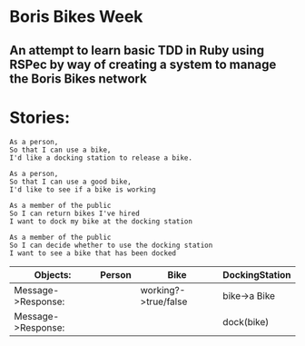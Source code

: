 # Boris Bikes Week

## An attempt to learn basic TDD in Ruby using RSPec by way of creating a system to manage the Boris Bikes network

Stories:
===
```
As a person,
So that I can use a bike,
I'd like a docking station to release a bike.
```
```
As a person,
So that I can use a good bike,
I'd like to see if a bike is working
```
```
As a member of the public
So I can return bikes I've hired
I want to dock my bike at the docking station
```
```
As a member of the public
So I can decide whether to use the docking station
I want to see a bike that has been docked
```

Objects:  | Person | Bike | DockingStation
------------- | ------------- | -------------- | -------------- |
Message->Response: |    | working?->true/false | bike->a Bike
Message->Response: |   |   | dock(bike)

